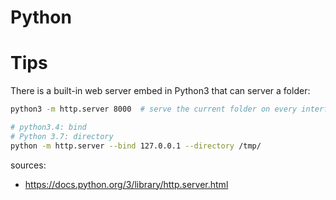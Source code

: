 # Python

# Tips

There is a built-in web server embed in Python3 that can server a folder:


```bash
python3 -m http.server 8000  # serve the current folder on every interfaces

# python3.4: bind
# Python 3.7: directory
python -m http.server --bind 127.0.0.1 --directory /tmp/
```

sources:

* https://docs.python.org/3/library/http.server.html
